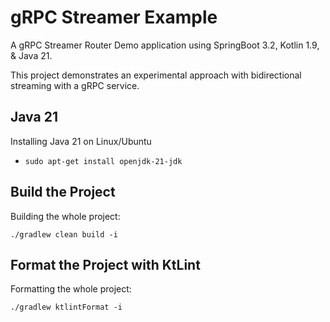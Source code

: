 # gRPC Streamer Example

A gRPC Streamer Router Demo application using SpringBoot 3.2, Kotlin 1.9, & Java 21.

This project demonstrates an experimental approach with bidirectional streaming with a gRPC service. 

## Java 21

Installing Java 21 on Linux/Ubuntu

- `sudo apt-get install openjdk-21-jdk`

## Build the Project

Building the whole project:

```shell
./gradlew clean build -i
```

## Format the Project with KtLint

Formatting the whole project:

```shell
./gradlew ktlintFormat -i
```

